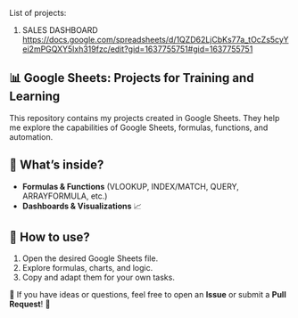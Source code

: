 List of projects:
1. SALES DASHBOARD https://docs.google.com/spreadsheets/d/1QZD62LjCbKs77a_tOcZs5cyYei2mPGQXY5lxh319fzc/edit?gid=1637755751#gid=1637755751
   




## 📊 Google Sheets: Projects for Training and Learning

This repository contains my projects created in Google Sheets. They help me explore the capabilities of Google Sheets, formulas, functions, and automation.

## 🔹 What’s inside?
- **Formulas & Functions** (VLOOKUP, INDEX/MATCH, QUERY, ARRAYFORMULA, etc.)
- **Dashboards & Visualizations** 📈

## 📌 How to use?
1. Open the desired Google Sheets file.
2. Explore formulas, charts, and logic.
3. Copy and adapt them for your own tasks.

📌 If you have ideas or questions, feel free to open an **Issue** or submit a **Pull Request**! 🚀
